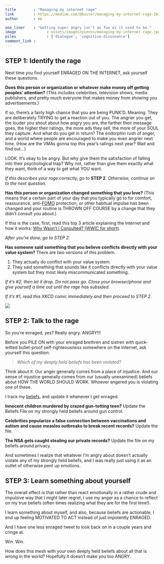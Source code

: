 ```yaml
---
title        : "Managing my internet rage"
link         : https://medium.com/@buster/managing-my-internet-rage-1b16c7a2c0e7
author       : me

one_liner    : "Getting super angry isn’t as fun as it used to be."
image			   : assets/images/pieces/managing-my-internet-rage.jpg
piles			   : ['dialogue', 'cognitive-dissonance']
comment_link : 
---
```


## STEP 1: Identify the rage

Next time you find yourself ENRAGED ON THE INTERNET, ask yourself these questions.

**Does this person or organization or whatever make money off getting peoples’ attention?** (This includes celebrities, television shows, media publishers, and pretty much everyone that makes money from showing you advertisements.)

If so, there’s a fairly high chance that you are being PUNK’D. Meaning. They are deliberately TRYING to get a reaction out of you. The angrier you get, the louder you shout about how angry you are, the farther their message goes, the higher their ratings, the more ads they sell, the more of your SOUL they capture. And what do you get in return? The endorphin rush of anger, and a world where people are encouraged to make you even angrier next time. (How are the VMAs gonna top this year’s ratings next year? Wait and find out…)

LOOK. It’s okay to be angry. But why give them the satisfaction of falling into their psychological trap? Why not, rather than give them exactly what they want, think of a way to get what YOU want.

*If this describes your rage correctly, go to* **STEP 2**. *Otherwise, continue on to the next question.*

**Has this person or organization changed something that you love?** (This means that a certain part of your day that you typically go to for comfort, reassurance, anti-[FOMO](http://www.urbandictionary.com/define.php?term=fomo) protection, or other habitual impulse has been changed and your routine is THROWN OFF COURSE by a change that they didn’t consult you about.)

If this is the case, first, read this top 3 article explaining the Internet and how it works: [Why Wasn’t I Consulted? (WWIC for short)](http://www.ftrain.com/wwic.html).

*After you’re done, go to STEP 2.*

**Has someone said something that you believe conflicts directly with your value system?** There are two versions of this problem.

1. They actually do conflict with your value system.
2. They said something that sounds like it conflicts directly with your value system but they most likely miscommunicated something.

*If it’s #2, then let it drop. Do not pass go. Close your browser/phone and give yourself a time out until the rage has subsided.*

*If it’s #1, read this XKCD comic immediately and then proceed to STEP 2.*

<a href="https://xkcd.com/386/"><img src="https://imgs.xkcd.com/comics/duty_calls.png" /></a>

## STEP 2: Talk to the rage

So you’re enraged, yes? Really angry. ANGRY!!!

Before you PILE ON with your enraged brethren and sistren with quick-witted bullet-proof self-righteousness somewhere on the Internet, ask yourself this question:

> *Which of my deeply held beliefs has been violated?*

Think about it. Our anger generally comes from a place of injustice. And our sense of injustice generally comes from our (usually unexamined) beliefs about HOW THE WORLD SHOULD WORK. Whoever angered you is violating one of these.

I track my <a href="/beliefs">beliefs</a>, and update it whenever I get enraged.

**Innocent children murdered by crazed gun-totting teen?** Update the Beliefs File on my strongly held beliefs around gun control.

**Celebrities popularize a false connection between vaccinations and autism and cause measles outbreaks to break recent records?** Update the file.

**The NSA gets caught stealing our private records?** Update the file on my beliefs around privacy.

And sometimes I realize that whatever I’m angry about doesn’t actually violate any of my strongly held beliefs, and I was really just using it as an outlet of otherwise pent up emotions.

## STEP 3: Learn something about yourself

The overall effect is that rather than react emotionally in a rather crude and impulsive way that I might later regret, I use my anger as a chance to reflect on my true beliefs (often times realizing what they are for the first time!).

I learn something about myself, and also, because beliefs are actionable, I end up feeling MOTIVATED TO ACT instead of just impotently ENRAGED.

And I have one less enraged tweet to look back on in a couple years and cringe at.

Win. Win.

How does this mesh with your own deeply held beliefs about all that is wrong in the world? Hopefully it doesn’t make you too ANGRY.